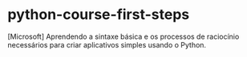 # python-course-first-steps
[Microsoft] Aprendendo a sintaxe básica e os processos de raciocínio necessários para criar aplicativos simples usando o Python.
